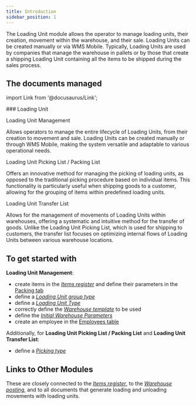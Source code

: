 ```yaml
---
title: Introduction 
sidebar_position: 1
---
```


The Loading Unit module allows the operator to manage loading units, their creation, movement within the warehouse, and their sale. 
Loading Units can be created manually or via WMS Mobile. Typically, Loading Units are used by companies that manage the warehouse in pallets or by those that create a shipping Loading Unit containing all the items to be shipped during the sales process.

## The documents managed

import Link from '@docusaurus/Link';

<div className="cardContainer">
    <div className="card">
###     <Link to="/docs/logistics/udc/loading-unit-intro">Loading Unit</Link>
        <p><Link to="/docs/logistics/udc/loading-unit-management/search-pallet" className="bold-link">Loading Unit Management</Link></p>
        <p>Allows operators to manage the entire lifecycle of Loading Units, from their creation to movement and sale. Loading Units can be created manually or through WMS Mobile, making the system versatile and adaptable to various operational needs.</p>
        <p><Link to="/docs/logistics/udc/loading-unit-packing-lists/loading-unit" className="bold-link">Loading Unit Picking List / Packing List</Link></p>
        <p>Offers an innovative method for managing the picking of loading units, as opposed to the traditional picking procedure based on individual items. This functionality is particularly useful when shipping goods to a customer, allowing for the grouping of items within predefined loading units.</p>
        <p><Link to="/docs/logistics/udc/loading-unit-packing-lists/transfer-unit" className="bold-link">Loading Unit Transfer List</Link></p>
        <p>Allows for the management of movements of Loading Units within warehouses, offering a systematic and intuitive method for the transfer of goods. Unlike the Loading Unit Picking List, which is used for shipping to customers, the transfer list focuses on optimizing internal flows of Loading Units between various warehouse locations.</p>
    </div>
</div>

## To get started with   

**Loading Unit Management**:
- create items in the [*Items register*](/docs/erp-home/registers/items/create-new-items) and define their parameters in the [Packing tab](/docs/erp-home/registers/items/create-new-items/item-registry/packaging)        
- define a [*Loading Unit group type*](/docs/configurations/tables/logistics/loading-unit-group-type/)        
- define a [*Loading Unit Type*](/docs/configurations/tables/logistics/loading-unit-types/)  
- correctly define the [*Warehouse template*](/docs/configurations/tables/logistics/warehouse-templates) to be used       
- define the [*Initial Warehouse Parameters*](/docs/configurations/parameters/logistics/warehouse-initial-parameters/warehouse-parameters)                      
- create an employee in the [Employees table](/docs/project-management/registers/employee/new-employee/)

Additionally, for **Loading Unit Picking List / Packing List** and **Loading Unit Transfer List**:
- define a [*Picking type*](/docs/configurations/tables/logistics/picking-type/)      

## Links to Other Modules
These are closely connected to the [*Items register*](/docs/erp-home/registers/items/create-new-items), to the [*Warehouse posting*](/docs/logistics/warehouse/stock-records/record), and to all documents that generate loading and unloading movements with loading units.